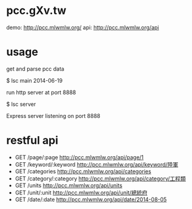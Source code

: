 pcc.gXv.tw
===
demo: http://pcc.mlwmlw.org/
api: http://pcc.mlwmlw.org/api

usage
===
get and parse pcc data

  $ lsc main 2014-06-19

run http server at port 8888

  $ lsc server
  
  Express server listening on port 8888

restful api 
===
* GET /page/:page http://pcc.mlwmlw.org/api/page/1
* GET /keyword/:keyword http://pcc.mlwmlw.org/api/keyword/陸軍 
* GET /categories http://pcc.mlwmlw.org/api/categories
* GET /category/:category http://pcc.mlwmlw.org/api/category/工程類
* GET /units http://pcc.mlwmlw.org/api/units
* GET /unit/:unit http://pcc.mlwmlw.org/api/unit/總統府
* GET /date/:date http://pcc.mlwmlw.org/api/date/2014-08-05
